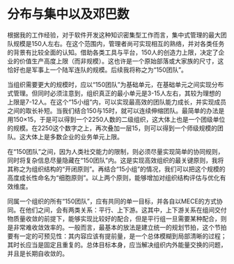 # 分布与集中以及邓巴数

根据我的工作经验，对于软件开发这种知识密集型工作而言，集中式管理的最大团队规模是150人左右。在这个范围内，管理者尚可实现相互的熟络，并对各类任务的背景有比较全面的认知。借助各类工具与平台，150人的创造力上限，决定了企业的价值生产高度上限（而非规模）。这也许是一个原始部落或大家族的尺寸，这恰好也是军事上一个陆军连队的规模。后续我将称之为“150团队”。

当组织需要更大的规模时，应以“150团队”为基础单元，在基础单元之间实现分布式管理。但同时必须注意到，组织真正的最小单元是3-15人左右，其较为理想的上限是7-12人。在这个“15小组”内，可以实现最高效的团队能力成长，并实现成员之间的取长补短。当我们结合150与15时，就可以连续伸缩团队。最简单的办法是用150×15，于是可以得到一个2250人数的二级组织，这大体上也是一个团级单位的规模。在2250这个数字之上，再次叠加一层15，则可以得到一个师级规模的团队。这大体上是多数企业的业务单元上限。

在“150团队”之间，因为人类社交能力的限制，则必须尽量实现简单的协同规则，同时将复杂信息尽量隐藏在“150团队”内。这是实现高效组织的最关键原则，我将其称之为组织结构的“开闭原则”。再结合“15小组”的情况，我们可以把这个规模的高度成长性命名为“细胞原则”。以上两个原则，能够增加对组织结构评估与优化有效维度。

同属一个组织的所有“150团队”，应有共同的单一目标，并各自以MECE的方式协同。在他们之间，会有两类关系：平行、上下游。这其中，上下游关系在组间交付物质量收敛的前提下，能够实现比较好的配合，但是平行组一旦需要某种配合，则是非常难收敛效率的。一般而言，最基本的放法是建立统一的规划节拍，这个节拍要有一定的可预见性：其内容应该有提前量，是一个总体模糊到局部清晰的过程；其时长应当是固定且重复的。总体目标本身，应当解决组织内外能量交换的问题，并且是长期自收敛的。
